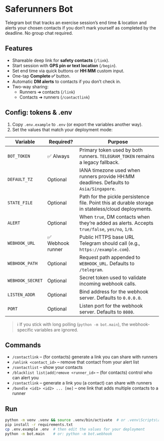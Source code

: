 # Saferunners Bot

Telegram bot that tracks an exercise session’s end time & location and alerts
your chosen contacts if you don’t mark yourself as completed by the deadline.
No group chat required.

## Features
- Shareable deep link for **safety contacts** (`/link`).
- Start session with **GPS pin or text location** (`/begin`).
- Set end time via quick buttons or **HH:MM** custom input.
- One-tap **Complete ✅** button.
- Automatic **DM alerts** to contacts if you don’t check in.
- Two-way sharing:
  - Runners ➜ contacts (`/link`)
  - Contacts ➜ runners (`/contactlink`)

## Config: tokens & .env

1. Copy `.env.example` to `.env` (or export the variables another way).
2. Set the values that match your deployment mode:

| Variable | Required? | Purpose |
| --- | --- | --- |
| `BOT_TOKEN` | ✅ Always | Primary token used by both runners. `TELEGRAM_TOKEN` remains a legacy fallback. |
| `DEFAULT_TZ` | Optional | IANA timezone used when runners provide HH:MM deadlines. Defaults to `Asia/Singapore`. |
| `STATE_FILE` | Optional | Path for the pickle persistence file. Point this at durable storage in stateless/cloud deployments. |
| `ALERT` | Optional | When `true`, DM contacts when they’re added as alerts. Accepts `true/false`, `yes/no`, `1/0`. |
| `WEBHOOK_URL` | ✅ Webhook runner | Public HTTPS base URL Telegram should call (e.g., `https://example.com`). |
| `WEBHOOK_PATH` | Optional | Request path appended to `WEBHOOK_URL`. Defaults to `/telegram`. |
| `WEBHOOK_SECRET` | Optional | Secret token used to validate incoming webhook calls. |
| `LISTEN_ADDR` | Optional | Bind address for the webhook server. Defaults to `0.0.0.0`. |
| `PORT` | Optional | Listen port for the webhook server. Defaults to `8080`. |

> ℹ️ If you stick with long polling (`python -m bot.main`), the webhook-specific variables are ignored.

## Commands
- `/contactlink` – (for contacts) generate a link you can share with runners
- `/unlink <contact_id>`     – remove that contact from your alert list
- `/contactlist`             – show your contacts
- `/blacklist list|add|remove <runner_id>`  – (for contacts) control who can alert you
- `/contactlink`             – generate a link you (a contact) can share with runners
- `/bundle <id1> <id2> ... [me]` – one link that adds multiple contacts to a runner


## Run

```bash
python -m venv .venv && source .venv/bin/activate  # or .venv\Scripts\activate on Windows
pip install -r requirements.txt
cp .env.example .env  # then edit the values for your deployment
python -m bot.main    # or: python -m bot.webhook
